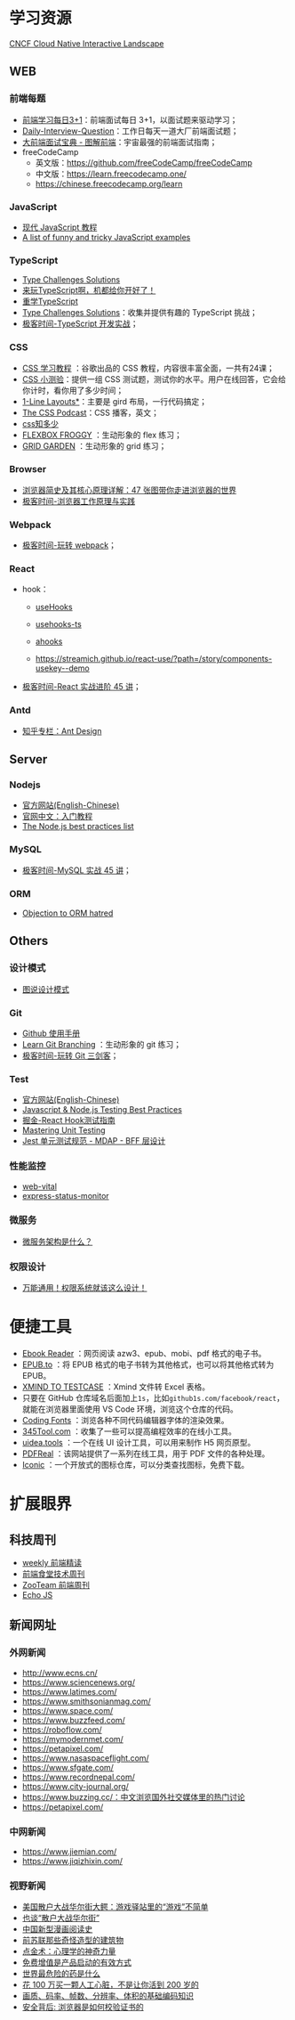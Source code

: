 # 学习资源

[CNCF Cloud Native Interactive Landscape](https://landscape.cncf.io/) 



## WEB

### 前端每题

+ [前端学习每日3+1](https://github.com/haizlin/fe-interview)：前端面试每日 3+1，以面试题来驱动学习；
+ [Daily-Interview-Question](https://github.com/Advanced-Frontend/Daily-Interview-Question/issues)：工作日每天一道大厂前端面试题；
+ [大前端面试宝典 - 图解前端](https://github.com/azl397985856/fe-interview)：宇宙最强的前端面试指南；
+ freeCodeCamp
  + 英文版：https://github.com/freeCodeCamp/freeCodeCamp
  + 中文版：https://learn.freecodecamp.one/
  + https://chinese.freecodecamp.org/learn



### JavaScript

+ [现代 JavaScript 教程](https://zh.javascript.info/)
+ [A list of funny and tricky JavaScript examples](https://github.com/denysdovhan/wtfjs) 



### TypeScript

+ [Type Challenges Solutions](https://ghaiklor.github.io/type-challenges-solutions/en/) 
+ [来玩TypeScript啊，机都给你开好了！](https://www.zhihu.com/column/c_206498766)
+ [重学TypeScript](https://mp.weixin.qq.com/s/0c7XmwHDycdfQHKScSfFeQ) 
+ [Type Challenges Solutions](https://ghaiklor.github.io/type-challenges-solutions/zh/)：收集并提供有趣的 TypeScript 挑战；
+ [极客时间-TypeScript 开发实战](https://time.geekbang.org/course/intro/100032201?tab=catalog)；



### CSS

+ [CSS 学习教程](https://web.dev/learn/css/) ：谷歌出品的 CSS 教程，内容很丰富全面，一共有24课；
+ [CSS 小测验](https://css-speedrun.netlify.app/)：提供一组 CSS 测试题，测试你的水平。用户在线回答，它会给你计时，看你用了多少时间；
+ [1-Line Layouts*](https://1linelayouts.glitch.me/)：主要是 gird 布局，一行代码搞定；
+ [The CSS Podcast](https://pod.link/thecsspodcast)：CSS 播客，英文；
+ [css知多少](https://www.cnblogs.com/wangfupeng1988/p/4325007.html) 
+ [FLEXBOX FROGGY](https://flexboxfroggy.com/) ：生动形象的 flex 练习；
+ [GRID GARDEN](https://cssgridgarden.com/) ：生动形象的 grid 练习；



### Browser

+ [浏览器简史及其核心原理详解：47 张图带你走进浏览器的世界](https://juejin.cn/post/6983896089703235592) 
+ [极客时间-浏览器工作原理与实践](https://time.geekbang.org/column/intro/100033601?tab=catalog) 



### Webpack

+ [极客时间-玩转 webpack](https://time.geekbang.org/course/intro/100028901?tab=catalog)；



### React

+ hook：

  + [useHooks](https://usehooks.com/)

  + [usehooks-ts](https://usehooks-ts.com/)

  + [ahooks](https://ahooks.js.org/zh-CN/hooks/use-request/index)

  + https://streamich.github.io/react-use/?path=/story/components-usekey--demo

+ [极客时间-React 实战进阶 45 讲](https://time.geekbang.org/course/intro/100009301?tab=catalog)；



### Antd

+ [知乎专栏：Ant Design](https://www.zhihu.com/column/antdesign) 



## Server

### Nodejs

+ [官方网站(English-Chinese)](https://nodejs.org/en/docs/) 
+ [官网中文：入门教程](http://dev.nodejs.cn/learn) 
+ [The Node.js best practices list](https://github.com/goldbergyoni/nodebestpractices)  



### MySQL

+ [极客时间-MySQL 实战 45 讲](https://time.geekbang.org/column/intro/100020801?tab=catalog)；



### ORM

+ [Objection to ORM hatred](https://www.jakso.me/blog/objection-to-orm-hatred) 



## Others

### 设计模式

+ [图说设计模式](https://design-patterns.readthedocs.io/zh_CN/latest/index.html) 



### Git

+ [Github 使用手册](https://docs.github.com/cn/github) 
+ [Learn Git Branching](https://learngitbranching.js.org/?locale=zh_CN) ：生动形象的 git 练习；
+ [极客时间-玩转 Git 三剑客](https://time.geekbang.org/course/intro/100021601?tab=catalog)；



### Test

+ [官方网站(English-Chinese)](https://jestjs.io/docs/en/getting-started) 
+ [Javascript & Node.js Testing Best Practices](https://github.com/goldbergyoni/javascript-testing-best-practices/blob/master/readme-zh-CN.md)  
+ [掘金-React Hook测试指南](https://juejin.cn/post/6854573214749294600) 
+ [Mastering Unit Testing](https://docs.google.com/presentation/d/1DWEnSjfbWMoMEVOe4Qw9dVhgAPXxPyltOoFxuAK1YbY/edit#slide=id.g1298ae71f44_2_80) 
+ [Jest 单元测试规范 - MDAP - BFF 层设计](https://confluence.shopee.io/pages/viewpage.action?pageId=1048974992) 



### 性能监控

+ [web-vital](https://web.dev/vitals/) 
+ [express-status-monitor](https://www.npmjs.com/package/express-status-monitor) 



### 微服务

+ [微服务架构是什么？](https://www.zhihu.com/question/65502802) 



### 权限设计

+ [万能通用！权限系统就该这么设计！](https://mp.weixin.qq.com/s/_CObHPy7o5eAVISRVYhapQ) 



# 便捷工具

+ [Ebook Reader](https://www.loudreader.com/) ：网页阅读 azw3、epub、mobi、pdf 格式的电子书。
+ [EPUB.to](https://epub.to/) ：将 EPUB 格式的电子书转为其他格式，也可以将其他格式转为 EPUB。
+ [XMIND TO TESTCASE](http://10.129.103.113:5001/) ：Xmind 文件转 Excel 表格。
+ 只要在 GitHub 仓库域名后面加上`1s`，比如`github1s.com/facebook/react`，就能在浏览器里面使用 VS Code 环境，浏览这个仓库的代码。
+ [Coding Fonts](https://coding-fonts.css-tricks.com/) ：浏览各种不同代码编辑器字体的渲染效果。
+ [345Tool.com](https://www.345tool.com/zh-hans) ：收集了一些可以提高编程效率的在线小工具。
+ [uidea.tools](http://uidea.tools/) ：一个在线 UI 设计工具，可以用来制作 H5 网页原型。
+ [PDFReal](https://pdfreal.com/) ：该网站提供了一系列在线工具，用于 PDF 文件的各种处理。
+ [Iconic](https://iconic.app/) ：一个开放式的图标仓库，可以分类查找图标，免费下载。



# 扩展眼界

## 科技周刊

+ [weekly 前端精读](https://github.com/ascoders/weekly) 
+ [前端食堂技术周刊](https://github.com/Geekhyt/weekly) 
+ [ZooTeam 前端周刊](https://juejin.cn/post/7020290791935475743) 
+ [Echo JS](https://www.echojs.com/)



## 新闻网址

### 外网新闻

+ http://www.ecns.cn/
+ https://www.sciencenews.org/
+ https://www.latimes.com/
+ https://www.smithsonianmag.com/
+ https://www.space.com/
+ https://www.buzzfeed.com/
+ https://roboflow.com/
+ https://mymodernmet.com/
+ https://petapixel.com/
+ https://www.nasaspaceflight.com/
+ https://www.sfgate.com/
+ https://www.recordnepal.com/
+ https://www.city-journal.org/
+ https://www.buzzing.cc/：中文浏览国外社交媒体里的热门讨论
+ https://petapixel.com/



### 中网新闻

+ https://www.jiemian.com/
+ https://www.jiqizhixin.com/



### 视野新闻

+ [美国散户大战华尔街大鳄：游戏驿站里的“游戏”不简单](https://huacheng.gz-cmc.com/pages/2021/02/08/145d5ab5e3e043e8893966ad56ddcbed.html) 
+ [也谈“散户大战华尔街”](https://finance.sina.com.cn/roll/2021-02-08/doc-ikftpnny5693532.shtml) 
+ [中国新型漫画阅读史](https://www.sohu.com/a/448659193_120102787)
+ [前苏联那些奇怪造型的建筑物](https://bbs.hupu.com/40618732.html) 
+ [点金术：心理学的神奇力量](https://www.collaborativefund.com/blog/story/) 
+ [免费增值是产品启动的有效方式](https://www.chrisfrantz.com/how-to-kill-a-unicorn/)
+ [世界最危险的药是什么](https://v.qq.com/x/page/b06577jvtnj.html)
+ [花 100 万买一颗人工心脏，不是让你活到 200 岁的](https://www.ifanr.com/1399733) 
+ [画质、码率、帧数、分辨率、体积的基础编码知识](https://support.shangzhibo.tv/hc/kb/article/1028655/) 
+ [安全背后: 浏览器是如何校验证书的](https://cjting.me/2021/03/02/how-to-validate-tls-certificate/) 
